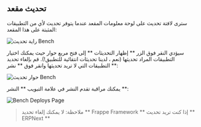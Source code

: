 ## تحديث مقعد

سترى لافتة تحديث على لوحة معلومات المقعد عندما يتوفر تحديث لأي من التطبيقات المثبتة على هذا المقعد:

![راية تحديث Bench](https://frappecloud.com/files/banner.png)

سيؤدي النقر فوق الزر ** إظهار التحديثات ** إلى فتح مربع حوار حيث يمكنك اختيار التطبيقات المراد تحديثها (نعم ، لدينا تحديثات انتقائية للتطبيق!). قم بإلغاء تحديد التطبيقات التي لا تريد تحديثها وانقر فوق ** نشر **:

![حوار تحديث Bench](https://frappecloud.com/files/deploy_dialog.png)

يمكنك مراقبة تقدم النشر في علامة التبويب ** النشر **:

![Bench Deploys Page](https://frappecloud.com/files/deploy_progress.png)

> ملاحظة: لا يمكنك إلغاء تحديد ** Frappe Framework ** إذا كنت تريد تحديث ** ERPNext **